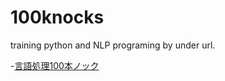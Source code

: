 # 100knocks
training python and NLP programing by under url.

-[言語処理100本ノック](http://www.cl.ecei.tohoku.ac.jp/nlp100/)